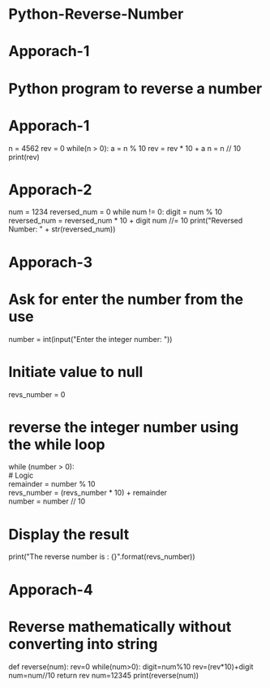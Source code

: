 # Python-Reverse-Number
# Apporach-1
# Python program to reverse a number 
# Apporach-1
n = 4562
rev = 0
while(n > 0): 
	a = n % 10
	rev = rev * 10 + a 
	n = n // 10
print(rev) 

# Apporach-2

num = 1234
reversed_num = 0
while num != 0:
    digit = num % 10
    reversed_num = reversed_num * 10 + digit
    num //= 10
print("Reversed Number: " + str(reversed_num))

# Apporach-3

# Ask for enter the number from the use  
number = int(input("Enter the integer number: "))    
# Initiate value to null  
revs_number = 0    
# reverse the integer number using the while loop    
while (number > 0):  
    # Logic  
    remainder = number % 10  
    revs_number = (revs_number * 10) + remainder  
    number = number // 10    
# Display the result  
print("The reverse number is : {}".format(revs_number))  

# Apporach-4

# Reverse mathematically without converting into string
def reverse(num):
   rev=0
   while(num>0):
      digit=num%10
      rev=(rev*10)+digit
      num=num//10
   return rev
num=12345
print(reverse(num))
 

